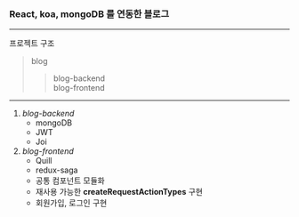 ### React, koa, mongoDB 를 연동한 블로그

---

프로젝트 구조

> blog
>
> > blog-backend
> > <br />blog-frontend

---

1. _blog-backend_
   - mongoDB
   - JWT
   - Joi
2. _blog-frontend_
   - Quill
   - redux-saga
   - 공통 컴포넌트 모듈화
   - 재사용 가능한 **createRequestActionTypes** 구현
   - 회원가입, 로그인 구현
